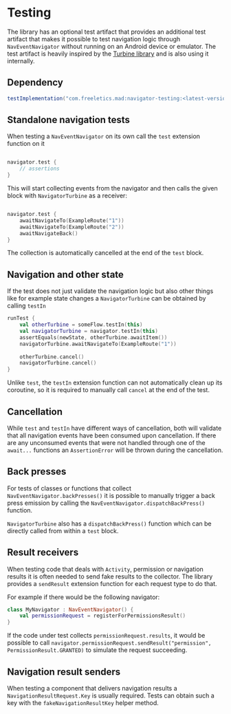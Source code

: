 # Testing

The library has an optional test artifact that provides an additional test artifact that makes
it possible to test navigation logic through `NavEventNavigator` without running on an Android 
device or emulator. The test artifact is heavily inspired by the 
[Turbine library](https://github.com/cashapp/turbine) and is also using it internally.


## Dependency

```groovy
testImplementation("com.freeletics.mad:navigator-testing:<latest-version>")
```


## Standalone navigation tests

When testing a `NavEventNavigator` on its own call the `test` extension function on it

```kotlin

navigator.test {
    // assertions
}
```

This will start collecting events from the navigator and then calls the given block with 
`NavigatorTurbine` as a receiver:

```kotlin

navigator.test {
    awaitNavigateTo(ExampleRoute("1"))
    awaitNavigateTo(ExampleRoute("2"))
    awaitNavigateBack()
}
```

The collection is automatically cancelled at the end of the `test` block.

## Navigation and other state

If the test does not just validate the navigation logic but also other things like for example
state changes a `NavigatorTurbine` can be obtained by calling `testIn`

```kotlin
runTest {
    val otherTurbine = someFlow.testIn(this)
    val navigatorTurbine = navigator.testIn(this)
    assertEquals(newState, otherTurbine.awaitItem())
    navigatorTurbine.awaitNavigateTo(ExampleRoute("1"))
    
    otherTurbine.cancel()
    navigatorTurbine.cancel()
}
```

Unlike `test`, the `testIn` extension function can not automatically clean up its coroutine, so it
is required to manually call `cancel` at the end of the test.

## Cancellation

While `test` and `testIn` have different ways of cancellation, both will validate that all 
navigation events have been consumed upon cancellation. If there are any unconsumed events
that were not handled through one of the `await...` functions an `AssertionError` will be thrown
during the cancellation.


## Back presses

For tests of classes or functions that collect `NavEventNavigator.backPresses()` it is possible
to manually trigger a back press emission by calling the `NavEventNavigator.dispatchBackPress()`
function.

`NavigatorTurbine` also has a `dispatchBackPress()` function which can be directly called from
within a `test` block.


## Result receivers

When testing code that deals with `Activity`, permission or navigation results it is often needed
to send fake results to the collector. The library provides a `sendResult` extension function for 
each request type to do that.

For example if there would be the following navigator:

```kotlin
class MyNavigator : NavEventNavigator() {
    val permissionRequest = registerForPermissionsResult()
}
```

If the code under test collects `permissionRequest.results`, it would be possible to call 
`navigator.permissionRequest.sendResult("permission", PermissionResult.GRANTED)` to simulate 
the request succeeding.


## Navigation result senders

When testing a component that delivers navigation results a `NavigationResultRequest.Key` is usually
required. Tests can obtain such a key with the `fakeNavigationResultKey` helper method.
